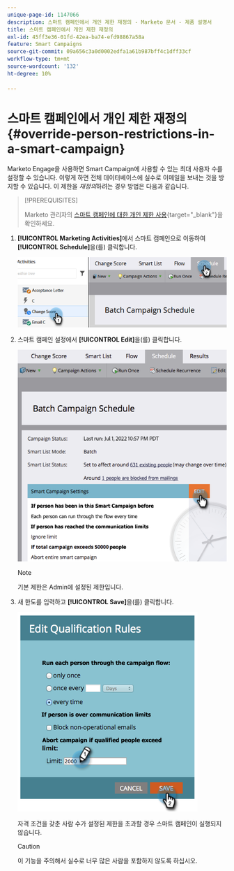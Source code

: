 ```yaml
---
unique-page-id: 1147066
description: 스마트 캠페인에서 개인 제한 재정의 - Marketo 문서 - 제품 설명서
title: 스마트 캠페인에서 개인 제한 재정의
exl-id: 45ff3e36-01fd-42ea-ba74-efd98867a58a
feature: Smart Campaigns
source-git-commit: 09a656c3a0d0002edfa1a61b987bff4c1dff33cf
workflow-type: tm+mt
source-wordcount: '132'
ht-degree: 10%

---
```


# 스마트 캠페인에서 개인 제한 재정의 {#override-person-restrictions-in-a-smart-campaign}

Marketo Engage을 사용하면 Smart Campaign에 사용할 수 있는 최대 사용자 수를 설정할 수 있습니다. 이렇게 하면 전체 데이터베이스에 실수로 이메일을 보내는 것을 방지할 수 있습니다. 이 제한을 _재정의_&#x200B;하려는 경우 방법은 다음과 같습니다.

>[!PREREQUISITES]
>
>Marketo 관리자의 [스마트 캠페인에 대한 개인 제한 사용](/help/marketo/product-docs/administration/email-setup/enable-person-restrictions-for-smart-campaigns.md){target="_blank"}을 확인하세요.

1. **[!UICONTROL Marketing Activities]**&#x200B;에서 스마트 캠페인으로 이동하여 **[!UICONTROL Schedule]**&#x200B;을(를) 클릭합니다.

   ![](assets/override-person-restrictions-in-a-smart-campaign-1.png)

1. 스마트 캠페인 설정에서 **[!UICONTROL Edit]**&#x200B;을(를) 클릭합니다.

   ![](assets/override-person-restrictions-in-a-smart-campaign-2.png)

   >[!NOTE]
   >
   >기본 제한은 Admin에 설정된 제한입니다.

1. 새 한도를 입력하고 **[!UICONTROL Save]**&#x200B;을(를) 클릭합니다.

   ![](assets/override-person-restrictions-in-a-smart-campaign-3.png)

   자격 조건을 갖춘 사람 수가 설정된 제한을 초과할 경우 스마트 캠페인이 실행되지 않습니다.

   >[!CAUTION]
   >
   >이 기능을 주의해서 실수로 너무 많은 사람을 포함하지 않도록 하십시오.
